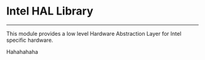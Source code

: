 # Intel HAL Library #
*****************

This module provides a low level Hardware Abstraction Layer for Intel specific
hardware.

Hahahahaha
